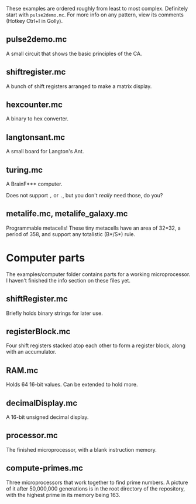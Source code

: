 These examples are ordered roughly from least to most complex. Definitely start with `pulse2demo.mc`.
For more info on any pattern, view its comments (Hotkey Ctrl+I in Golly).

## pulse2demo.mc
A small circuit that shows the basic principles of the CA.
## shiftregister.mc
A bunch of shift registers arranged to make a matrix display.
## hexcounter.mc
A binary to hex converter.
## langtonsant.mc
A small board for Langton's Ant.
## turing.mc
A BrainF\*\*\* computer.

Does not support `,` or `.`, but you don't *really* need those, do you?
## metalife.mc, metalife_galaxy.mc
Programmable metacells! These tiny metacells have an area of 32\*32, a period of 358, and support any totalistic (B\*/S\*) rule.

# Computer parts
The examples/computer folder contains parts for a working microprocessor. I haven't finished the info section on these files yet.
## shiftRegister.mc
Briefly holds binary strings for later use.
## registerBlock.mc
Four shift registers stacked atop each other to form a register block, along with an accumulator.
## RAM.mc
Holds 64 16-bit values. Can be extended to hold more.
## decimalDisplay.mc
A 16-bit unsigned decimal display.
## processor.mc
The finished microprocessor, with a blank instruction memory.
## compute-primes.mc
Three microprocessors that work together to find prime numbers. A picture of it after 50,000,000 generations is in the root directory of the repository, with the highest prime in its memory being 163.
